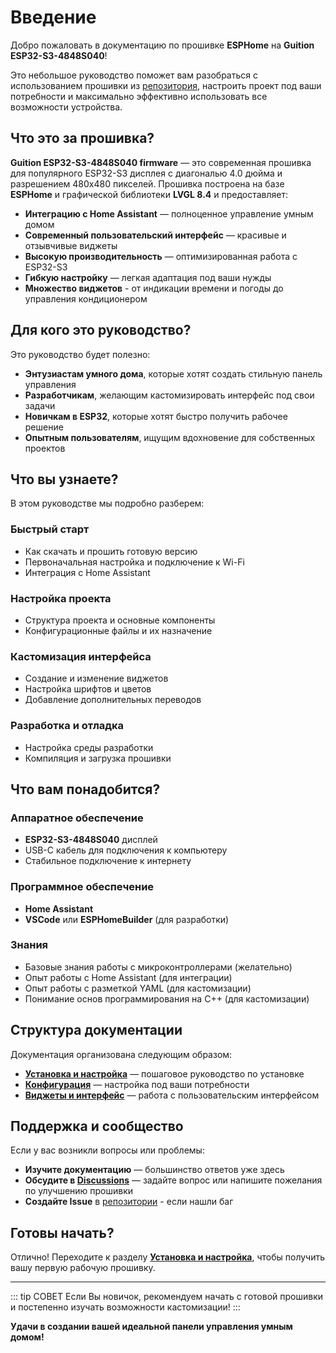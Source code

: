 # Введение

Добро пожаловать в документацию по прошивке **ESPHome** на **Guition ESP32-S3-4848S040**! 

Это небольшое руководство поможет вам разобраться с использованием прошивки из [репозитория](https://github.com/alaltitov/Guition-ESP32-S3-4848S040), настроить проект под ваши потребности и максимально эффективно использовать все возможности устройства.

## Что это за прошивка?

**Guition ESP32-S3-4848S040 firmware** — это современная прошивка для популярного ESP32-S3 дисплея с диагональю 4.0 дюйма и разрешением 480x480 пикселей. Прошивка построена на базе **ESPHome** и графической библиотеки **LVGL 8.4** и предоставляет:

- **Интеграцию с Home Assistant** — полноценное управление умным домом
- **Современный пользовательский интерфейс** — красивые и отзывчивые виджеты
- **Высокую производительность** — оптимизированная работа с ESP32-S3
- **Гибкую настройку** — легкая адаптация под ваши нужды
- **Множество виджетов** - от индикации времени и погоды до управления кондиционером

## Для кого это руководство?

Это руководство будет полезно:

- **Энтузиастам умного дома**, которые хотят создать стильную панель управления
- **Разработчикам**, желающим кастомизировать интерфейс под свои задачи  
- **Новичкам в ESP32**, которые хотят быстро получить рабочее решение
- **Опытным пользователям**, ищущим вдохновение для собственных проектов

## Что вы узнаете?

В этом руководстве мы подробно разберем:

### Быстрый старт
- Как скачать и прошить готовую версию
- Первоначальная настройка и подключение к Wi-Fi
- Интеграция с Home Assistant

### Настройка проекта
- Структура проекта и основные компоненты
- Конфигурационные файлы и их назначение

### Кастомизация интерфейса
- Создание и изменение виджетов
- Настройка шрифтов и цветов
- Добавление дополнительных переводов

### Разработка и отладка
- Настройка среды разработки
- Компиляция и загрузка прошивки

## Что вам понадобится?

### Аппаратное обеспечение
- **ESP32-S3-4848S040** дисплей
- USB-C кабель для подключения к компьютеру
- Стабильное подключение к интернету

### Программное обеспечение
- **Home Assistant**
- **VSCode** или **ESPHomeBuilder** (для разработки)

### Знания
- Базовые знания работы с микроконтроллерами (желательно)
- Опыт работы с Home Assistant (для интеграции)
- Опыт работы с разметкой YAML (для кастомизации)
- Понимание основ программирования на C++ (для кастомизации)

## Структура документации

Документация организована следующим образом:

- **[Установка и настройка](/ru/guide/installation)** — пошаговое руководство по установке
- **[Конфигурация](/ru/guide/configuration)** — настройка под ваши потребности  
- **[Виджеты и интерфейс](/ru/guide/widgets)** — работа с пользовательским интерфейсом

## Поддержка и сообщество

Если у вас возникли вопросы или проблемы:

- **Изучите документацию** — большинство ответов уже здесь
- **Обсудите в [Discussions](https://github.com/alaltitov/Guition-ESP32-S3-4848S040/discussions)** — задайте вопрос или напишите пожелания по улучшению прошивки
- **Создайте Issue** в [репозитории](https://github.com/alaltitov/Guition-ESP32-S3-4848S040/issues) - если нашли баг

## Готовы начать?

Отлично! Переходите к разделу **[Установка и настройка](/ru/guide/installation)**, чтобы получить вашу первую рабочую прошивку.

---

::: tip СОВЕТ
Если Вы новичок, рекомендуем начать с готовой прошивки и постепенно изучать возможности кастомизации!
:::

**Удачи в создании вашей идеальной панели управления умным домом!**
